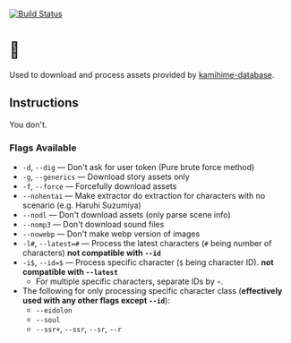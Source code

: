 [![Build Status](https://travis-ci.org/gazmull/kh-snek.svg?branch=master)](https://travis-ci.org/gazmull/kh-snek)
# 🐍

Used to download and process assets provided by [kamihime-database](https://github.com/gazmull/kamihime-database).

## Instructions
You don't.

### Flags Available

- `-d`, `--dig` — Don't ask for user token (Pure brute force method)
- `-g`, `--generics` — Download story assets only
- `-f`, `--force` — Forcefully download assets
- `--nohentai` — Make extractor do extraction for characters with no scenario (e.g. Haruhi Suzumiya)
- `--nodl` — Don't download assets (only parse scene info)
- `--nomp3` — Don't download sound files
- `--nowebp` — Don't make webp version of images
- `-l#`, `--latest=#` — Process the latest characters (`#` being number of characters) **not compatible with `--id`**
- `-i$`, `--id=$` — Process specific character (`$` being character ID). **not compatible with `--latest`**
  - For multiple specific characters, separate IDs by **`-`**.
- The following for only processing specific character class (**effectively used with any other flags except `--id`**):
  - `--eidolon`
  - `--soul`
  - `--ssr+`, `--ssr`, `--sr`, `--r`
